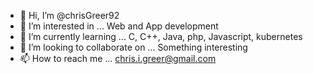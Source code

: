 - 👋 Hi, I’m @chrisGreer92
- 👀 I’m interested in ... Web and App development
- 🌱 I’m currently learning ... C, C++, Java, php, Javascript, kubernetes
- 💞️ I’m looking to collaborate on ... Something interesting
- 📫 How to reach me ... chris.i.greer@gmail.com

<!---
chrisGreer92/chrisGreer92 is a ✨ special ✨ repository because its `README.md` (this file) appears on your GitHub profile.
You can click the Preview link to take a look at your changes.
--->
